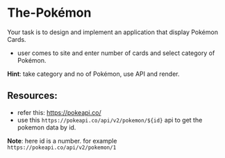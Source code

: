 
# The-Pokémon

Your task is to design and implement an application that display Pokémon Cards.

- user comes to site and enter number of cards and select category of Pokémon.

**Hint**: take category and no of Pokémon, use API and render.

## Resources:

- refer this: https://pokeapi.co/
- use this `https://pokeapi.co/api/v2/pokemon/${id}` api to get the pokemon data by id.

**Note**: here id is a number. for example `https://pokeapi.co/api/v2/pokemon/1`